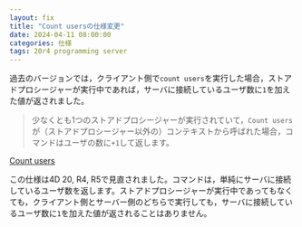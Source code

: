 ```yaml
---
layout: fix
title: "Count usersの仕様変更"
date: 2024-04-11 08:00:00
categories: 仕様
tags: 20r4 programming server
---
```


過去のバージョンでは，クライアント側で`count users`を実行した場合，ストアドプロシージャーが実行中であれば，サーバに接続しているユーザ数に`1`を加えた値が返されました。

> 少なくとも1つのストアドプロシージャーが実行されていて，`Count users`が（ストアドプロシージャー以外の）コンテキストから呼ばれた場合，コマンドはユーザの数に`+1`して返します。

<i class="fa fa-external-link" aria-hidden="true"></i> [Count users](https://doc.4d.com/4Dv20/4D/20.3/Count-users.301-6867345.ja.html)

この仕様は4D 20, R4, R5で見直されました。コマンドは，単純にサーバに接続しているユーザ数を返します。ストアドプロシージャーが実行中であってもなくても，クライアント側とサーバー側のどちらで実行しても，サーバに接続しているユーザ数に`1`を加えた値が返されることはありません。